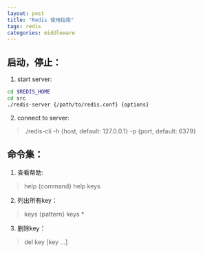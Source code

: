 ```yaml
---
layout: post
title: "Redis 使用指南"
tags: redis
categories: middleware
---
```


## 启动，停止：
1. start server:
~~~bash
cd $REDIS_HOME
cd src
./redis-server {/path/to/redis.conf} {options}
~~~

2. connect to server:
>./redis-cli -h {host, default: 127.0.0.1} -p {port, default: 6379}

## 命令集：
1. 查看帮助:
>help {command}
>help keys

2. 列出所有key：
>keys {pattern}
>keys *

3. 删除key：
>del key [key ...]
